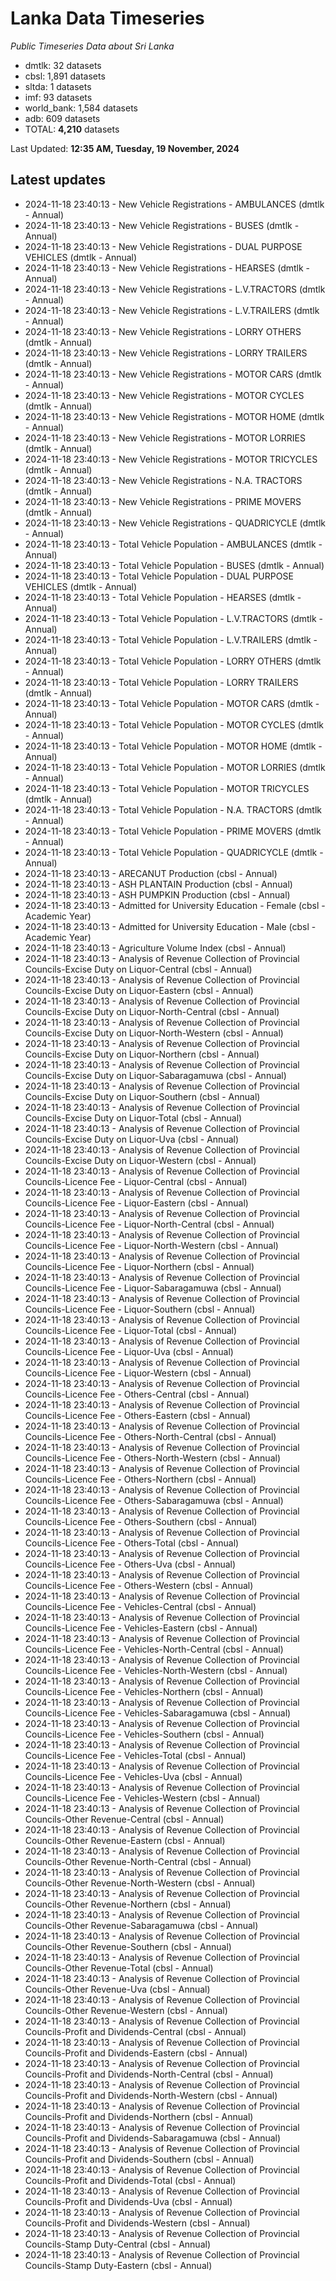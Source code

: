 # Lanka Data Timeseries
*Public Timeseries Data about Sri Lanka*

* dmtlk: 32 datasets
* cbsl: 1,891 datasets
* sltda: 1 datasets
* imf: 93 datasets
* world_bank: 1,584 datasets
* adb: 609 datasets
* TOTAL: **4,210** datasets

Last Updated: **12:35 AM, Tuesday, 19 November, 2024**

## Latest updates

* 2024-11-18 23:40:13 - New Vehicle Registrations - AMBULANCES (dmtlk - Annual)
* 2024-11-18 23:40:13 - New Vehicle Registrations - BUSES (dmtlk - Annual)
* 2024-11-18 23:40:13 - New Vehicle Registrations - DUAL PURPOSE VEHICLES (dmtlk - Annual)
* 2024-11-18 23:40:13 - New Vehicle Registrations - HEARSES (dmtlk - Annual)
* 2024-11-18 23:40:13 - New Vehicle Registrations - L.V.TRACTORS (dmtlk - Annual)
* 2024-11-18 23:40:13 - New Vehicle Registrations - L.V.TRAILERS (dmtlk - Annual)
* 2024-11-18 23:40:13 - New Vehicle Registrations - LORRY OTHERS (dmtlk - Annual)
* 2024-11-18 23:40:13 - New Vehicle Registrations - LORRY TRAILERS (dmtlk - Annual)
* 2024-11-18 23:40:13 - New Vehicle Registrations - MOTOR CARS (dmtlk - Annual)
* 2024-11-18 23:40:13 - New Vehicle Registrations - MOTOR CYCLES (dmtlk - Annual)
* 2024-11-18 23:40:13 - New Vehicle Registrations - MOTOR HOME (dmtlk - Annual)
* 2024-11-18 23:40:13 - New Vehicle Registrations - MOTOR LORRIES (dmtlk - Annual)
* 2024-11-18 23:40:13 - New Vehicle Registrations - MOTOR TRICYCLES (dmtlk - Annual)
* 2024-11-18 23:40:13 - New Vehicle Registrations - N.A. TRACTORS (dmtlk - Annual)
* 2024-11-18 23:40:13 - New Vehicle Registrations - PRIME MOVERS (dmtlk - Annual)
* 2024-11-18 23:40:13 - New Vehicle Registrations - QUADRICYCLE (dmtlk - Annual)
* 2024-11-18 23:40:13 - Total Vehicle Population - AMBULANCES (dmtlk - Annual)
* 2024-11-18 23:40:13 - Total Vehicle Population - BUSES (dmtlk - Annual)
* 2024-11-18 23:40:13 - Total Vehicle Population - DUAL PURPOSE VEHICLES (dmtlk - Annual)
* 2024-11-18 23:40:13 - Total Vehicle Population - HEARSES (dmtlk - Annual)
* 2024-11-18 23:40:13 - Total Vehicle Population - L.V.TRACTORS (dmtlk - Annual)
* 2024-11-18 23:40:13 - Total Vehicle Population - L.V.TRAILERS (dmtlk - Annual)
* 2024-11-18 23:40:13 - Total Vehicle Population - LORRY OTHERS (dmtlk - Annual)
* 2024-11-18 23:40:13 - Total Vehicle Population - LORRY TRAILERS (dmtlk - Annual)
* 2024-11-18 23:40:13 - Total Vehicle Population - MOTOR CARS (dmtlk - Annual)
* 2024-11-18 23:40:13 - Total Vehicle Population - MOTOR CYCLES (dmtlk - Annual)
* 2024-11-18 23:40:13 - Total Vehicle Population - MOTOR HOME (dmtlk - Annual)
* 2024-11-18 23:40:13 - Total Vehicle Population - MOTOR LORRIES (dmtlk - Annual)
* 2024-11-18 23:40:13 - Total Vehicle Population - MOTOR TRICYCLES (dmtlk - Annual)
* 2024-11-18 23:40:13 - Total Vehicle Population - N.A. TRACTORS (dmtlk - Annual)
* 2024-11-18 23:40:13 - Total Vehicle Population - PRIME MOVERS (dmtlk - Annual)
* 2024-11-18 23:40:13 - Total Vehicle Population - QUADRICYCLE (dmtlk - Annual)
* 2024-11-18 23:40:13 - ARECANUT Production (cbsl - Annual)
* 2024-11-18 23:40:13 - ASH PLANTAIN Production (cbsl - Annual)
* 2024-11-18 23:40:13 - ASH PUMPKIN Production (cbsl - Annual)
* 2024-11-18 23:40:13 - Admitted for University Education - Female (cbsl - Academic Year)
* 2024-11-18 23:40:13 - Admitted for University Education - Male (cbsl - Academic Year)
* 2024-11-18 23:40:13 - Agriculture Volume Index (cbsl - Annual)
* 2024-11-18 23:40:13 - Analysis of Revenue Collection of Provincial Councils-Excise Duty on Liquor-Central (cbsl - Annual)
* 2024-11-18 23:40:13 - Analysis of Revenue Collection of Provincial Councils-Excise Duty on Liquor-Eastern (cbsl - Annual)
* 2024-11-18 23:40:13 - Analysis of Revenue Collection of Provincial Councils-Excise Duty on Liquor-North-Central (cbsl - Annual)
* 2024-11-18 23:40:13 - Analysis of Revenue Collection of Provincial Councils-Excise Duty on Liquor-North-Western (cbsl - Annual)
* 2024-11-18 23:40:13 - Analysis of Revenue Collection of Provincial Councils-Excise Duty on Liquor-Northern (cbsl - Annual)
* 2024-11-18 23:40:13 - Analysis of Revenue Collection of Provincial Councils-Excise Duty on Liquor-Sabaragamuwa (cbsl - Annual)
* 2024-11-18 23:40:13 - Analysis of Revenue Collection of Provincial Councils-Excise Duty on Liquor-Southern (cbsl - Annual)
* 2024-11-18 23:40:13 - Analysis of Revenue Collection of Provincial Councils-Excise Duty on Liquor-Total (cbsl - Annual)
* 2024-11-18 23:40:13 - Analysis of Revenue Collection of Provincial Councils-Excise Duty on Liquor-Uva (cbsl - Annual)
* 2024-11-18 23:40:13 - Analysis of Revenue Collection of Provincial Councils-Excise Duty on Liquor-Western (cbsl - Annual)
* 2024-11-18 23:40:13 - Analysis of Revenue Collection of Provincial Councils-Licence Fee - Liquor-Central (cbsl - Annual)
* 2024-11-18 23:40:13 - Analysis of Revenue Collection of Provincial Councils-Licence Fee - Liquor-Eastern (cbsl - Annual)
* 2024-11-18 23:40:13 - Analysis of Revenue Collection of Provincial Councils-Licence Fee - Liquor-North-Central (cbsl - Annual)
* 2024-11-18 23:40:13 - Analysis of Revenue Collection of Provincial Councils-Licence Fee - Liquor-North-Western (cbsl - Annual)
* 2024-11-18 23:40:13 - Analysis of Revenue Collection of Provincial Councils-Licence Fee - Liquor-Northern (cbsl - Annual)
* 2024-11-18 23:40:13 - Analysis of Revenue Collection of Provincial Councils-Licence Fee - Liquor-Sabaragamuwa (cbsl - Annual)
* 2024-11-18 23:40:13 - Analysis of Revenue Collection of Provincial Councils-Licence Fee - Liquor-Southern (cbsl - Annual)
* 2024-11-18 23:40:13 - Analysis of Revenue Collection of Provincial Councils-Licence Fee - Liquor-Total (cbsl - Annual)
* 2024-11-18 23:40:13 - Analysis of Revenue Collection of Provincial Councils-Licence Fee - Liquor-Uva (cbsl - Annual)
* 2024-11-18 23:40:13 - Analysis of Revenue Collection of Provincial Councils-Licence Fee - Liquor-Western (cbsl - Annual)
* 2024-11-18 23:40:13 - Analysis of Revenue Collection of Provincial Councils-Licence Fee - Others-Central (cbsl - Annual)
* 2024-11-18 23:40:13 - Analysis of Revenue Collection of Provincial Councils-Licence Fee - Others-Eastern (cbsl - Annual)
* 2024-11-18 23:40:13 - Analysis of Revenue Collection of Provincial Councils-Licence Fee - Others-North-Central (cbsl - Annual)
* 2024-11-18 23:40:13 - Analysis of Revenue Collection of Provincial Councils-Licence Fee - Others-North-Western (cbsl - Annual)
* 2024-11-18 23:40:13 - Analysis of Revenue Collection of Provincial Councils-Licence Fee - Others-Northern (cbsl - Annual)
* 2024-11-18 23:40:13 - Analysis of Revenue Collection of Provincial Councils-Licence Fee - Others-Sabaragamuwa (cbsl - Annual)
* 2024-11-18 23:40:13 - Analysis of Revenue Collection of Provincial Councils-Licence Fee - Others-Southern (cbsl - Annual)
* 2024-11-18 23:40:13 - Analysis of Revenue Collection of Provincial Councils-Licence Fee - Others-Total (cbsl - Annual)
* 2024-11-18 23:40:13 - Analysis of Revenue Collection of Provincial Councils-Licence Fee - Others-Uva (cbsl - Annual)
* 2024-11-18 23:40:13 - Analysis of Revenue Collection of Provincial Councils-Licence Fee - Others-Western (cbsl - Annual)
* 2024-11-18 23:40:13 - Analysis of Revenue Collection of Provincial Councils-Licence Fee - Vehicles-Central (cbsl - Annual)
* 2024-11-18 23:40:13 - Analysis of Revenue Collection of Provincial Councils-Licence Fee - Vehicles-Eastern (cbsl - Annual)
* 2024-11-18 23:40:13 - Analysis of Revenue Collection of Provincial Councils-Licence Fee - Vehicles-North-Central (cbsl - Annual)
* 2024-11-18 23:40:13 - Analysis of Revenue Collection of Provincial Councils-Licence Fee - Vehicles-North-Western (cbsl - Annual)
* 2024-11-18 23:40:13 - Analysis of Revenue Collection of Provincial Councils-Licence Fee - Vehicles-Northern (cbsl - Annual)
* 2024-11-18 23:40:13 - Analysis of Revenue Collection of Provincial Councils-Licence Fee - Vehicles-Sabaragamuwa (cbsl - Annual)
* 2024-11-18 23:40:13 - Analysis of Revenue Collection of Provincial Councils-Licence Fee - Vehicles-Southern (cbsl - Annual)
* 2024-11-18 23:40:13 - Analysis of Revenue Collection of Provincial Councils-Licence Fee - Vehicles-Total (cbsl - Annual)
* 2024-11-18 23:40:13 - Analysis of Revenue Collection of Provincial Councils-Licence Fee - Vehicles-Uva (cbsl - Annual)
* 2024-11-18 23:40:13 - Analysis of Revenue Collection of Provincial Councils-Licence Fee - Vehicles-Western (cbsl - Annual)
* 2024-11-18 23:40:13 - Analysis of Revenue Collection of Provincial Councils-Other Revenue-Central (cbsl - Annual)
* 2024-11-18 23:40:13 - Analysis of Revenue Collection of Provincial Councils-Other Revenue-Eastern (cbsl - Annual)
* 2024-11-18 23:40:13 - Analysis of Revenue Collection of Provincial Councils-Other Revenue-North-Central (cbsl - Annual)
* 2024-11-18 23:40:13 - Analysis of Revenue Collection of Provincial Councils-Other Revenue-North-Western (cbsl - Annual)
* 2024-11-18 23:40:13 - Analysis of Revenue Collection of Provincial Councils-Other Revenue-Northern (cbsl - Annual)
* 2024-11-18 23:40:13 - Analysis of Revenue Collection of Provincial Councils-Other Revenue-Sabaragamuwa (cbsl - Annual)
* 2024-11-18 23:40:13 - Analysis of Revenue Collection of Provincial Councils-Other Revenue-Southern (cbsl - Annual)
* 2024-11-18 23:40:13 - Analysis of Revenue Collection of Provincial Councils-Other Revenue-Total (cbsl - Annual)
* 2024-11-18 23:40:13 - Analysis of Revenue Collection of Provincial Councils-Other Revenue-Uva (cbsl - Annual)
* 2024-11-18 23:40:13 - Analysis of Revenue Collection of Provincial Councils-Other Revenue-Western (cbsl - Annual)
* 2024-11-18 23:40:13 - Analysis of Revenue Collection of Provincial Councils-Profit and Dividends-Central (cbsl - Annual)
* 2024-11-18 23:40:13 - Analysis of Revenue Collection of Provincial Councils-Profit and Dividends-Eastern (cbsl - Annual)
* 2024-11-18 23:40:13 - Analysis of Revenue Collection of Provincial Councils-Profit and Dividends-North-Central (cbsl - Annual)
* 2024-11-18 23:40:13 - Analysis of Revenue Collection of Provincial Councils-Profit and Dividends-North-Western (cbsl - Annual)
* 2024-11-18 23:40:13 - Analysis of Revenue Collection of Provincial Councils-Profit and Dividends-Northern (cbsl - Annual)
* 2024-11-18 23:40:13 - Analysis of Revenue Collection of Provincial Councils-Profit and Dividends-Sabaragamuwa (cbsl - Annual)
* 2024-11-18 23:40:13 - Analysis of Revenue Collection of Provincial Councils-Profit and Dividends-Southern (cbsl - Annual)
* 2024-11-18 23:40:13 - Analysis of Revenue Collection of Provincial Councils-Profit and Dividends-Total (cbsl - Annual)
* 2024-11-18 23:40:13 - Analysis of Revenue Collection of Provincial Councils-Profit and Dividends-Uva (cbsl - Annual)
* 2024-11-18 23:40:13 - Analysis of Revenue Collection of Provincial Councils-Profit and Dividends-Western (cbsl - Annual)
* 2024-11-18 23:40:13 - Analysis of Revenue Collection of Provincial Councils-Stamp Duty-Central (cbsl - Annual)
* 2024-11-18 23:40:13 - Analysis of Revenue Collection of Provincial Councils-Stamp Duty-Eastern (cbsl - Annual)